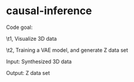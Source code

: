 # causal-inference

Code goal:

  \t1, Visualize 3D data

  \t2, Training a VAE model, and generate Z data set

Input: Synthesized 3D data 

Output: Z data set 
